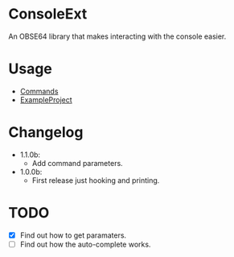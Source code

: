 # ConsoleExt
An OBSE64 library that makes interacting with the console easier.

# Usage
- [Commands](./docs/commands.md)
- [ExampleProject](./example)

# Changelog
- 1.1.0b:
    - Add command parameters.
- 1.0.0b:
    - First release just hooking and printing.

# TODO
- [x] Find out how to get paramaters.
- [ ] Find out how the auto-complete works.